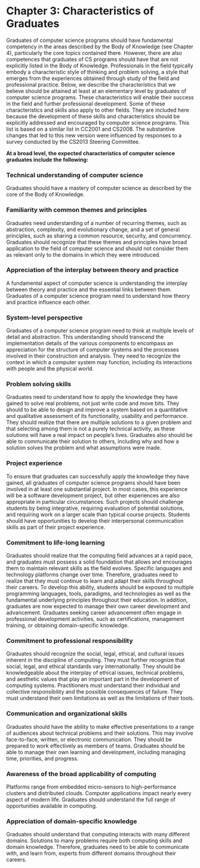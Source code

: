 
# Chapter 3: Characteristics of Graduates

Graduates of computer science programs should have fundamental competency in the areas 
described by the Body of Knowledge (see Chapter 4), particularly the core topics contained 
there. However, there are also competences that graduates of CS programs should have that are 
not explicitly listed in the Body of Knowledge. Professionals in the field typically embody a 
characteristic style of thinking and problem solving, a style that emerges from the experiences 
obtained through study of the field and professional practice. Below, we describe the 
characteristics that we believe should be attained at least at an elementary level by graduates of 
computer science programs. These characteristics will enable their success in the field and 
further professional development. Some of these characteristics and skills also apply to other 
fields. They are included here because the development of these skills and characteristics should 
be explicitly addressed and encouraged by computer science programs. This list is based on a 
similar list in CC2001 and CS2008. The substantive changes that led to this new version were 
influenced by responses to a survey conducted by the CS2013 Steering Committee.

**At a broad level, the expected characteristics of computer science graduates include the 
following:**

### Technical understanding of computer science
Graduates should have a mastery of computer science as described by the core of the Body of 
Knowledge.

### Familiarity with common themes and principles 
Graduates need understanding of a number of recurring themes, such as abstraction, complexity, 
and evolutionary change, and a set of general principles, such as sharing a common resource, 
security, and concurrency. Graduates should recognize that these themes and principles have 
broad application to the field of computer science and should not consider them as relevant only 
to the domains in which they were introduced.

### Appreciation of the interplay between theory and practice 
A fundamental aspect of computer science is understanding the interplay between theory and 
practice and the essential links between them. Graduates of a computer science program need to 
understand how theory and practice influence each other.

### System-level perspective
Graduates of a computer science program need to think at multiple levels of detail and 
abstraction. This understanding should transcend the implementation details of the various 
components to encompass an appreciation for the structure of computer systems and the 
processes involved in their construction and analysis. They need to recognize the context in 
which a computer system may function, including its interactions with people and the physical 
world.

### Problem solving skills 
Graduates need to understand how to apply the knowledge they have gained to solve real 
problems, not just write code and move bits. They should to be able to design and improve a 
system based on a quantitative and qualitative assessment of its functionality, usability and 
performance. They should realize that there are multiple solutions to a given problem and that 
selecting among them is not a purely technical activity, as these solutions will have a real impact 
on people’s lives. Graduates also should be able to communicate their solution to others, 
including why and how a solution solves the problem and what assumptions were made.

### Project experience
To ensure that graduates can successfully apply the knowledge they have gained, all graduates of 
computer science programs should have been involved in at least one substantial project. In most 
cases, this experience will be a software development project, but other experiences are also 
appropriate in particular circumstances. Such projects should challenge students by being 
integrative, requiring evaluation of potential solutions, and requiring work on a larger scale than 
typical course projects. Students should have opportunities to develop their interpersonal 
communication skills as part of their project experience. 

### Commitment to life-long learning 
Graduates should realize that the computing field advances at a rapid pace, and graduates must 
possess a solid foundation that allows and encourages them to maintain relevant skills as the
field evolves. Specific languages and technology platforms change over time. Therefore, 
graduates need to realize that they must continue to learn and adapt their skills throughout their 
careers. To develop this ability, students should be exposed to multiple programming languages, 
tools, paradigms, and technologies as well as the fundamental underlying principles throughout 
their education. In addition, graduates are now expected to manage their own career 
development and advancement. Graduates seeking career advancement often engage in 
professional development activities, such as certifications, management training, or obtaining 
domain-specific knowledge.

### Commitment to professional responsibility 
Graduates should recognize the social, legal, ethical, and cultural issues inherent in the discipline 
of computing. They must further recognize that social, legal, and ethical standards vary 
internationally. They should be knowledgeable about the interplay of ethical issues, technical 
problems, and aesthetic values that play an important part in the development of computing 
systems. Practitioners must understand their individual and collective responsibility and the 
possible consequences of failure. They must understand their own limitations as well as the 
limitations of their tools. 

### Communication and organizational skills 
Graduates should have the ability to make effective presentations to a range of audiences about 
technical problems and their solutions. This may involve face-to-face, written, or electronic 
communication. They should be prepared to work effectively as members of teams. Graduates 
should be able to manage their own learning and development, including managing time, 
priorities, and progress.

### Awareness of the broad applicability of computing 
Platforms range from embedded micro-sensors to high-performance clusters and distributed 
clouds. Computer applications impact nearly every aspect of modern life. Graduates should 
understand the full range of opportunities available in computing. 

### Appreciation of domain-specific knowledge 
Graduates should understand that computing interacts with many different domains. Solutions to 
many problems require both computing skills and domain knowledge. Therefore, graduates need 
to be able to communicate with, and learn from, experts from different domains throughout their 
careers. 
